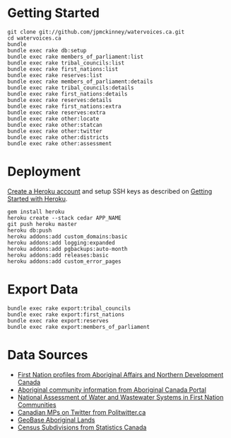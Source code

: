 # Getting Started

    git clone git://github.com/jpmckinney/watervoices.ca.git
    cd watervoices.ca
    bundle
    bundle exec rake db:setup
    bundle exec rake members_of_parliament:list
    bundle exec rake tribal_councils:list
    bundle exec rake first_nations:list
    bundle exec rake reserves:list
    bundle exec rake members_of_parliament:details
    bundle exec rake tribal_councils:details
    bundle exec rake first_nations:details
    bundle exec rake reserves:details
    bundle exec rake first_nations:extra
    bundle exec rake reserves:extra
    bundle exec rake other:locate
    bundle exec rake other:statcan
    bundle exec rake other:twitter
    bundle exec rake other:districts
    bundle exec rake other:assessment

# Deployment

[Create a Heroku account](http://heroku.com/signup) and setup SSH keys as described on [Getting Started with Heroku](http://devcenter.heroku.com/articles/quickstart).

    gem install heroku
    heroku create --stack cedar APP_NAME
    git push heroku master
    heroku db:push
    heroku addons:add custom_domains:basic
    heroku addons:add logging:expanded
    heroku addons:add pgbackups:auto-month
    heroku addons:add releases:basic
    heroku addons:add custom_error_pages

# Export Data

    bundle exec rake export:tribal_councils
    bundle exec rake export:first_nations
    bundle exec rake export:reserves
    bundle exec rake export:members_of_parliament

# Data Sources

* [First Nation profiles from Aboriginal Affairs and Northern Development Canada](http://pse5-esd5.ainc-inac.gc.ca/fnp/Main/Index.aspx?lang=eng)
* [Aboriginal community information from Aboriginal Canada Portal](http://www.aboriginalcanada.gc.ca/acp/community/site.nsf/index_en.html?OpenPage)
* [National Assessment of Water and Wastewater Systems in First Nation Communities](http://www.aadnc-aandc.gc.ca/eng/1313426883501/1313426958782)
* [Canadian MPs on Twitter from Politwitter.ca](http://politwitter.ca/page/canadian-politics-twitters/mp/house)
* [GeoBase Aboriginal Lands](http://clss.nrcan.gc.ca/geobase-eng.php)
* [Census Subdivisions from Statistics Canada](http://www12.statcan.gc.ca/census-recensement/2011/geo/bound-limit/bound-limit-eng.cfm)
